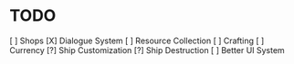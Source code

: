 # TODO
[ ] Shops
[X] Dialogue System
[ ] Resource Collection
[ ] Crafting
[ ] Currency
[?] Ship Customization
[?] Ship Destruction
[ ] Better UI System
